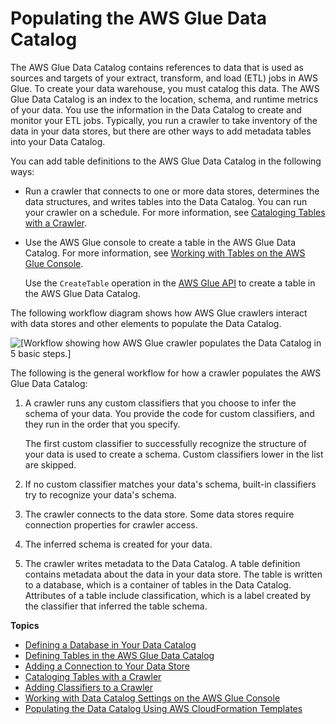 # Populating the AWS Glue Data Catalog<a name="populate-data-catalog"></a>

The AWS Glue Data Catalog contains references to data that is used as sources and targets of your extract, transform, and load \(ETL\) jobs in AWS Glue\. To create your data warehouse, you must catalog this data\. The AWS Glue Data Catalog is an index to the location, schema, and runtime metrics of your data\. You use the information in the Data Catalog to create and monitor your ETL jobs\. Typically, you run a crawler to take inventory of the data in your data stores, but there are other ways to add metadata tables into your Data Catalog\.

You can add table definitions to the AWS Glue Data Catalog in the following ways:
+ Run a crawler that connects to one or more data stores, determines the data structures, and writes tables into the Data Catalog\. You can run your crawler on a schedule\. For more information, see [Cataloging Tables with a Crawler](add-crawler.md)\.
+ Use the AWS Glue console to create a table in the AWS Glue Data Catalog\. For more information, see [Working with Tables on the AWS Glue Console](console-tables.md)\.

  Use the `CreateTable` operation in the [AWS Glue API](aws-glue-api.md) to create a table in the AWS Glue Data Catalog\.

The following workflow diagram shows how AWS Glue crawlers interact with data stores and other elements to populate the Data Catalog\.

![\[Workflow showing how AWS Glue crawler populates the Data Catalog in 5 basic steps.\]](http://docs.aws.amazon.com/glue/latest/dg/images/PopulateCatalog-overview.png)

The following is the general workflow for how a crawler populates the AWS Glue Data Catalog:

1. A crawler runs any custom classifiers that you choose to infer the schema of your data\. You provide the code for custom classifiers, and they run in the order that you specify\.

   The first custom classifier to successfully recognize the structure of your data is used to create a schema\. Custom classifiers lower in the list are skipped\.

1. If no custom classifier matches your data's schema, built\-in classifiers try to recognize your data's schema\.

1. The crawler connects to the data store\. Some data stores require connection properties for crawler access\.

1. The inferred schema is created for your data\.

1. The crawler writes metadata to the Data Catalog\. A table definition contains metadata about the data in your data store\. The table is written to a database, which is a container of tables in the Data Catalog\. Attributes of a table include classification, which is a label created by the classifier that inferred the table schema\.

**Topics**
+ [Defining a Database in Your Data Catalog](define-database.md)
+ [Defining Tables in the AWS Glue Data Catalog](tables-described.md)
+ [Adding a Connection to Your Data Store](populate-add-connection.md)
+ [Cataloging Tables with a Crawler](add-crawler.md)
+ [Adding Classifiers to a Crawler](add-classifier.md)
+ [Working with Data Catalog Settings on the AWS Glue Console](console-data-catalog-settings.md)
+ [Populating the Data Catalog Using AWS CloudFormation Templates](populate-with-cloudformation-templates.md)